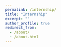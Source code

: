```yaml
---
permalink: /internship/
title: "Internship"
excerpt: ""
author_profile: true
redirect_from: 
  - /about/
  - /about.html
---
```


